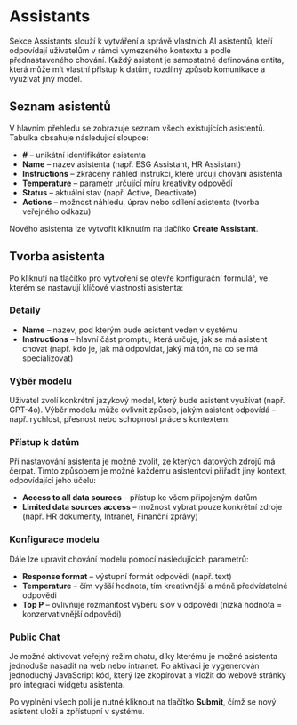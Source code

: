 # Assistants

Sekce Assistants slouží k vytváření a správě vlastních AI asistentů, kteří odpovídají uživatelům v rámci vymezeného kontextu a podle přednastaveného chování. Každý asistent je samostatně definována entita, která může mít vlastní přístup k datům, rozdílný způsob komunikace a využívat jiný model.

## Seznam asistentů

V hlavním přehledu se zobrazuje seznam všech existujících asistentů. Tabulka obsahuje následující sloupce:

- **#** – unikátní identifikátor asistenta
- **Name** – název asistenta (např. ESG Assistant, HR Assistant)
- **Instructions** – zkrácený náhled instrukcí, které určují chování asistenta
- **Temperature** – parametr určující míru kreativity odpovědí
- **Status** – aktuální stav (např. Active, Deactivate)
- **Actions** – možnost náhledu, úprav nebo sdílení asistenta (tvorba veřejného odkazu)

Nového asistenta lze vytvořit kliknutím na tlačítko **Create Assistant**.

## Tvorba asistenta

Po kliknutí na tlačítko pro vytvoření se otevře konfigurační formulář, ve kterém se nastavují klíčové vlastnosti asistenta:

### Detaily
- **Name** – název, pod kterým bude asistent veden v systému
- **Instructions** – hlavní část promptu, která určuje, jak se má asistent chovat (např. kdo je, jak má odpovídat, jaký má tón, na co se má specializovat)

### Výběr modelu
Uživatel zvolí konkrétní jazykový model, který bude asistent využívat (např. GPT-4o). Výběr modelu může ovlivnit způsob, jakým asistent odpovídá – např. rychlost, přesnost nebo schopnost práce s kontextem.

### Přístup k datům
Při nastavování asistenta je možné zvolit, ze kterých datových zdrojů má čerpat. Tímto způsobem je možné každému asistentovi přiřadit jiný kontext, odpovídající jeho účelu:

- **Access to all data sources** – přístup ke všem připojeným datům
- **Limited data sources access** – možnost vybrat pouze konkrétní zdroje (např. HR dokumenty, Intranet, Finanční zprávy)

### Konfigurace modelu
Dále lze upravit chování modelu pomocí následujících parametrů:

- **Response format** – výstupní formát odpovědi (např. text)
- **Temperature** – čím vyšší hodnota, tím kreativnější a méně předvídatelné odpovědi
- **Top P** – ovlivňuje rozmanitost výběru slov v odpovědi (nízká hodnota = konzervativnější odpovědi)

### Public Chat
Je možné aktivovat veřejný režim chatu, díky kterému je možné asistenta jednoduše nasadit na web nebo intranet. Po aktivaci je vygenerován jednoduchý JavaScript kód, který lze zkopírovat a vložit do webové stránky pro integraci widgetu asistenta.

Po vyplnění všech polí je nutné kliknout na tlačítko **Submit**, čímž se nový asistent uloží a zpřístupní v systému. 